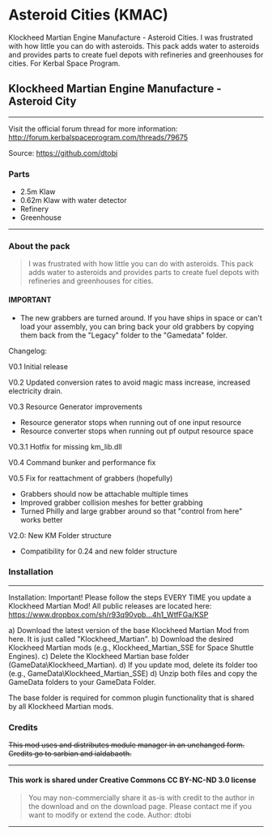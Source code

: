 # Asteroid Cities (KMAC)

Klockheed Martian Engine Manufacture - Asteroid Cities. I was frustrated with how little you can do with asteroids. This pack adds water to asteroids and provides parts to create fuel depots with refineries and greenhouses for cities. For Kerbal Space Program.

## Klockheed Martian Engine Manufacture - Asteroid City

---

Visit the official forum thread for more information:
http://forum.kerbalspaceprogram.com/threads/79675

Source: https://github.com/dtobi

### Parts

* 2.5m Klaw
* 0.62m Klaw with water detector
* Refinery
* Greenhouse

---

### About the pack
>
> I was frustrated with how little you can do with asteroids. This pack adds water to asteroids and provides parts to create fuel depots with refineries and greenhouses for cities.

#### IMPORTANT

* The new grabbers are turned around. If you have ships in space or can't load your assembly, you can bring back your old grabbers by copying them back from the "Legacy" folder to the "Gamedata" folder.

Changelog:

V0.1 Initial release

V0.2 Updated conversion rates to avoid magic mass increase, increased electricity drain.

V0.3 Resource Generator improvements

* Resource generator stops when running out of one input resource
* Resource converter stops when running out pf output resource space 

V0.3.1 Hotfix for missing km_lib.dll

V0.4 Command bunker and performance fix

V0.5 Fix for reattachment of grabbers (hopefully)

* Grabbers should now be attachable multiple times
* Improved grabber collision meshes for better grabbing
* Turned Philly and large grabber around so that "control from here" works better

V2.0: New KM Folder structure

* Compatibility for 0.24 and new folder structure

### Installation

---

Installation:
Important! Please follow the steps EVERY TIME you update a Klockheed Martian Mod! All public releases are located here:
https://www.dropbox.com/sh/r93q90vpb...4h1_WtfFGa/KSP

a) Download the latest version of the base Klockheed Martian Mod from here. It is just called "Klockheed_Martian".
b) Download the desired Klockheed Martian mods (e.g., Klockheed_Martian_SSE for Space Shuttle Engines).
c) Delete the Klockheed Martian base folder (GameData\Klockheed_Martian).
d) If you update mod, delete its folder too (e.g., GameData\Klockheed_Martian_SSE)
d) Unzip both files and copy the GameData folders to your GameData Folder.

The base folder is required for common plugin functionality that is shared by all Klockheed Martian mods.

### Credits

~~This mod uses and distributes module manager in an unchanged form. Credits go to sarbian and ialdabaoth.~~

---

#### This work is shared under Creative Commons CC BY-NC-ND 3.0 license
>
> You may non-commercially share it as-is with credit to the author in the download and on the download page.
> Please contact me if you want to modify or extend the code.
> Author: dtobi

---
